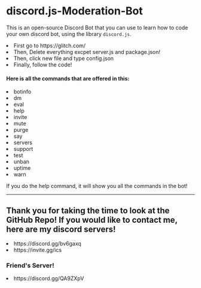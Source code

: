 # discord.js-Moderation-Bot

This is an open-source Discord Bot that you can use to learn how to code your own discord bot, using the library `discord.js`.
<li>First go to https://glitch.com/</li>
<li>Then, Delete everything excpet server.js and package.json!</li>
<li>Then, click new file and type config.json</li>
<li>Finally, follow the code!</li>

#### Here is all the commands that are offered in this:
<li>botinfo</li>
<li>dm</li>
<li>eval</li>
<li>help</li>
<li>invite</li>
<li>mute</li>
<li>purge</li>
<li>say</li>
<li>servers</li>
<li>support</li>
<li>test</li>
<li>unban</li>
<li>uptime</li>
<li>warn</li>

If you do the help command, it will show you all the commands in the bot!

---------------------------
## Thank you for taking the time to look at the GitHub Repo! If you would like to contact me, here are my discord servers!
<li>https://discord.gg/bv6gaxq</li>
<li>https://invite.gg/ics</li>

### Friend's Server!
<li>https://discord.gg/QA9ZXpV</li>
